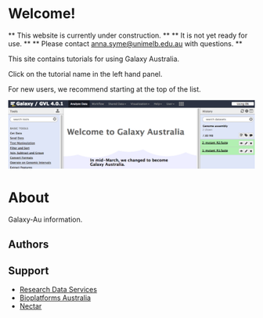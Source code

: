 # Welcome!

** This website is currently under construction. **
** It is not yet ready for use. **
** Please contact anna.syme@unimelb.edu.au with questions. **


This site contains tutorials for using Galaxy Australia.

Click on the tutorial name in the left hand panel.

For new users, we recommend starting at the top of the list.

![Galaxy Australia landing page](media/screenshots/galaxy-australia-landing.png)



# About

Galaxy-Au information.

## Authors



## Support

* [Research Data Services](http://omics.data.edu.au/)
* [Bioplatforms Australia](http://www.bioplatforms.com/antibiotic-resistant-pathogens/)
* [Nectar](http://www.nectar.org.au/)
